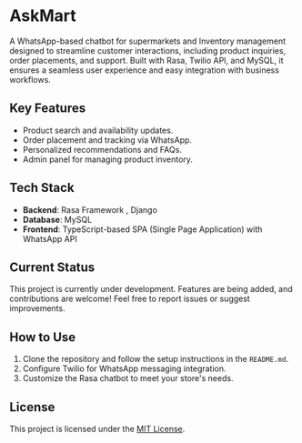 # AskMart 

A WhatsApp-based chatbot for supermarkets and Inventory management designed to streamline customer interactions, including product inquiries, order placements, and support. Built with Rasa, Twilio API, and MySQL, it ensures a seamless user experience and easy integration with business workflows.

## Key Features
- Product search and availability updates.
- Order placement and tracking via WhatsApp.
- Personalized recommendations and FAQs.
- Admin panel for managing product inventory.

## Tech Stack
- **Backend**: Rasa Framework , Django
- **Database**: MySQL
- **Frontend**: TypeScript-based SPA (Single Page Application) with WhatsApp API

## Current Status
This project is currently under development. Features are being added, and contributions are welcome! Feel free to report issues or suggest improvements.

## How to Use
1. Clone the repository and follow the setup instructions in the `README.md`.
2. Configure Twilio for WhatsApp messaging integration.
3. Customize the Rasa chatbot to meet your store's needs.

## License
This project is licensed under the [MIT License](LICENSE).
